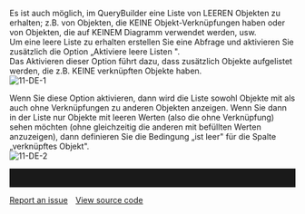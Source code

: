 

Es ist auch möglich, im QueryBuilder eine Liste von LEEREN Objekten zu
erhalten; z.B. von Objekten, die KEINE Objekt-Verknüpfungen haben oder
von Objekten, die auf KEINEM Diagramm verwendet werden, usw.  
Um eine leere Liste zu erhalten erstellen Sie eine Abfrage und
aktivieren Sie zusätzlich die Option „Aktiviere leere Listen ".  
Das Aktivieren dieser Option führt dazu, dass zusätzlich Objekte
aufgelistet werden, die z.B. KEINE verknüpften Objekte haben.  
![11-DE-1](//images.ctfassets.net/6mz8d8cle1nl/5iDg1NxieWwmIYGkIcYMs6/b77f3a688f7ff1140ef45b05e6cf9871/11-DE-1.png)
  
Wenn Sie diese Option aktivieren, dann wird die Liste sowohl Objekte mit
als auch ohne Verknüpfungen zu anderen Objekten anzeigen. Wenn Sie dann
in der Liste nur Objekte mit leeren Werten (also die ohne Verknüpfung)
sehen möchten (ohne gleichzeitig die anderen mit befüllten Werten
anzuzeigen), dann definieren Sie die Bedingung „ist leer" für die Spalte
„verknüpftes Objekt".  
![11-DE-2](//images.ctfassets.net/6mz8d8cle1nl/4AuYg946dGIuci22UiUcSk/ca7055470886181afcca6a00bbaa1db3/11-DE-2.png)


<hr style="padding-top:2rem" />
<a href="https://github.com/process4/docs/issues" target="_blank" class="bgw btn btn-primary btn-lg shadow-sm">Report an issue</a>
<a href="https://github.com/process4/docs" target="_blank" class="bgw btn btn-primary btn-lg shadow-sm" style="margin-left:10px;">View source code</a>